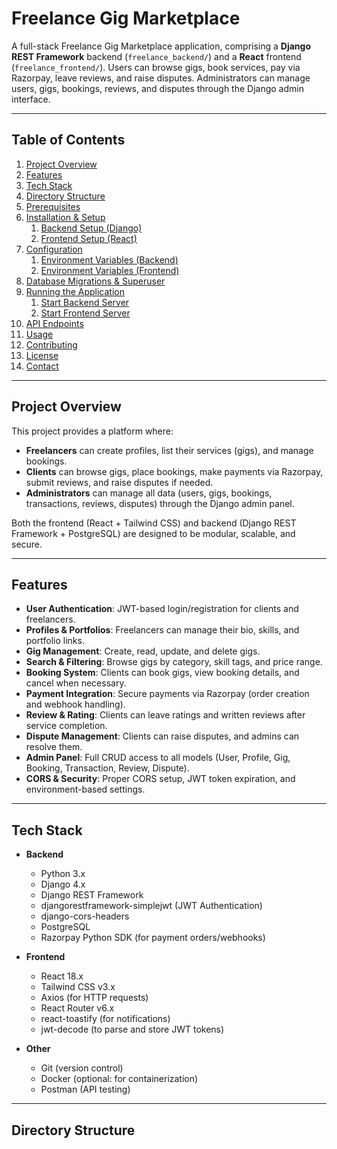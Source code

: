 # Freelance Gig Marketplace

A full-stack Freelance Gig Marketplace application, comprising a **Django REST Framework** backend (`freelance_backend/`) and a **React** frontend (`freelance_frontend/`). Users can browse gigs, book services, pay via Razorpay, leave reviews, and raise disputes. Administrators can manage users, gigs, bookings, reviews, and disputes through the Django admin interface.

---

## Table of Contents

1. [Project Overview](#project-overview)  
2. [Features](#features)  
3. [Tech Stack](#tech-stack)  
4. [Directory Structure](#directory-structure)  
5. [Prerequisites](#prerequisites)  
6. [Installation & Setup](#installation--setup)  
   1. [Backend Setup (Django)](#backend-setup-django)  
   2. [Frontend Setup (React)](#frontend-setup-react)  
7. [Configuration](#configuration)  
   1. [Environment Variables (Backend)](#environment-variables-backend)  
   2. [Environment Variables (Frontend)](#environment-variables-frontend)  
8. [Database Migrations & Superuser](#database-migrations--superuser)  
9. [Running the Application](#running-the-application)  
   1. [Start Backend Server](#start-backend-server)  
   2. [Start Frontend Server](#start-frontend-server)  
10. [API Endpoints](#api-endpoints)  
11. [Usage](#usage)  
12. [Contributing](#contributing)  
13. [License](#license)  
14. [Contact](#contact)  

---

## Project Overview

This project provides a platform where:

- **Freelancers** can create profiles, list their services (gigs), and manage bookings.  
- **Clients** can browse gigs, place bookings, make payments via Razorpay, submit reviews, and raise disputes if needed.  
- **Administrators** can manage all data (users, gigs, bookings, transactions, reviews, disputes) through the Django admin panel.

Both the frontend (React + Tailwind CSS) and backend (Django REST Framework + PostgreSQL) are designed to be modular, scalable, and secure.

---

## Features

- **User Authentication**: JWT-based login/registration for clients and freelancers.  
- **Profiles & Portfolios**: Freelancers can manage their bio, skills, and portfolio links.  
- **Gig Management**: Create, read, update, and delete gigs.  
- **Search & Filtering**: Browse gigs by category, skill tags, and price range.  
- **Booking System**: Clients can book gigs, view booking details, and cancel when necessary.  
- **Payment Integration**: Secure payments via Razorpay (order creation and webhook handling).  
- **Review & Rating**: Clients can leave ratings and written reviews after service completion.  
- **Dispute Management**: Clients can raise disputes, and admins can resolve them.  
- **Admin Panel**: Full CRUD access to all models (User, Profile, Gig, Booking, Transaction, Review, Dispute).  
- **CORS & Security**: Proper CORS setup, JWT token expiration, and environment-based settings.  

---

## Tech Stack

- **Backend**  
  - Python 3.x  
  - Django 4.x  
  - Django REST Framework  
  - djangorestframework-simplejwt (JWT Authentication)  
  - django-cors-headers  
  - PostgreSQL  
  - Razorpay Python SDK (for payment orders/webhooks)  

- **Frontend**  
  - React 18.x  
  - Tailwind CSS v3.x  
  - Axios (for HTTP requests)  
  - React Router v6.x  
  - react-toastify (for notifications)  
  - jwt-decode (to parse and store JWT tokens)  

- **Other**  
  - Git (version control)  
  - Docker (optional: for containerization)  
  - Postman (API testing)  

---

## Directory Structure

